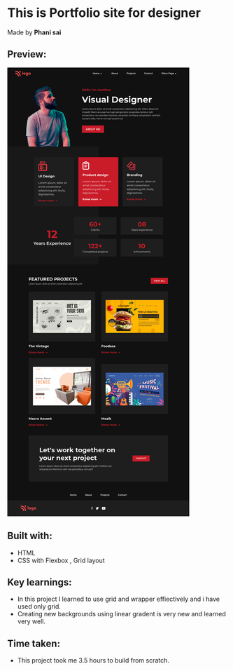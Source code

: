 # This is Portfolio site for designer

Made by **Phani sai**

## Preview:

![Desktop view](./desktop.png)

## Built with:
- HTML
- CSS with Flexbox , Grid layout

## Key learnings:

- In this project I learned to use grid and wrapper effiectively and i have used only grid.
- Creating new backgrounds using linear gradent is very new and learned very well.


## Time taken:

- This project took me 3.5 hours to build from scratch.

